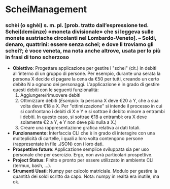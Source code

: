 # ScheiManagement 
### schèi (o sghèi) s. m. pl. [prob. tratto dall’espressione ted. Schei(demünze) «moneta divisionale» che si leggeva sulle monete austriache circolanti nel Lombardo-Veneto]. – Soldi, denaro, quattrini: essere senza schei; e dove li troviamo gli schei?; è voce veneta, ma nota anche altrove, usata per lo più in frasi di tono scherzoso

- **Obiettivo**: Progettare applicazione per gestire i "schei" (cit.) in debiti all'interno di un gruppo di persone. Per esempio, durante una serata la persona X decide di pagare la cena da €50 per tutti, creando un certo debito N a ognuno dei personaggi. L'applicazione è in grado di gestire questi debiti con le seguenti funzionalità: 
	1. Aggiungere/rimuovere debiti
	2. Ottimizzare debiti (*Esempio*: la persona X deve €20 a Y, che a sua volta deve €18 a X. Per "ottimizzazione" si intende il processo in cui si confrontano i debiti di X e Y e si sottrae il debito minore a entrambi i debiti. In questo caso, si sottrae €18 a entrambi: ora X deve solamente €2 a Y, e Y non deve più nulla a X.)
	3. Creare una rappresentazione grafica relativa ai dati totali.
- **Funzionamento**: Interfaccia CLI che è in grado di interagire con una molteplicità di cartelle, i quali a loro volta contengono persone (rappresentate in file .JSON) con i loro dati.
- **Prospettive future**: Applicazione semplice sviluppata sia per uso personale che per esercizio. Ergo, non avrà particolari prospettive.
- **Project Status**: Finito e pronto per essere utilizzato in ambiente CLI (termux, bash, ...).
- **Strumenti Usati**: Numpy per calcolo matriciale. Modulo per gestire la quantità dei soldi scritto da capo. Nota: numpy in realtà era inutile, ma ok.